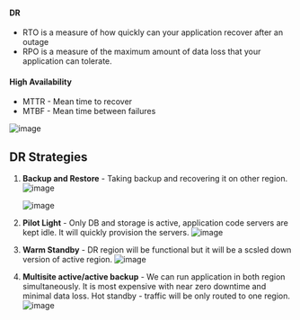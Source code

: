 #### DR
- RTO is a measure of how quickly can your application recover after an outage
- RPO is a measure of the maximum amount of data loss that your application can tolerate.

#### High Availability
- MTTR - Mean time to recover
- MTBF - Mean time between failures

![image](https://github.com/muppin/mastering-DevOps/assets/56094875/81276285-8f5c-42a3-b9b6-6a93a37afff1)


## DR Strategies

1. **Backup and Restore** - Taking backup and recovering it on other region.
   ![image](https://github.com/muppin/mastering-DevOps/assets/56094875/b8f84fd5-68b9-401e-a563-ecbec33547a1)

   ![image](https://github.com/muppin/mastering-DevOps/assets/56094875/b5619740-d2e0-4e52-a130-0f87cfdd0b2e)


2. **Pilot Light** - Only DB and storage is active, application code servers are kept idle. It will quickly provision the servers.
   ![image](https://github.com/muppin/mastering-DevOps/assets/56094875/08fdc3e5-6755-4f92-8793-1f65fcda15ed)

3. **Warm Standby** - DR region will be functional but it will be a scsled down version of active region.
   ![image](https://github.com/muppin/mastering-DevOps/assets/56094875/bf6df82e-7f2f-4f6d-a956-18a20c3ee164)

4. **Multisite active/active backup** - We can run application in both region simultaneously. It is most expensive with near zero downtime and minimal data loss.
   Hot standby - traffic will be only routed to one region.
   ![image](https://github.com/muppin/mastering-DevOps/assets/56094875/2f594c20-6347-40d8-a6ee-54ba5076b67f)


